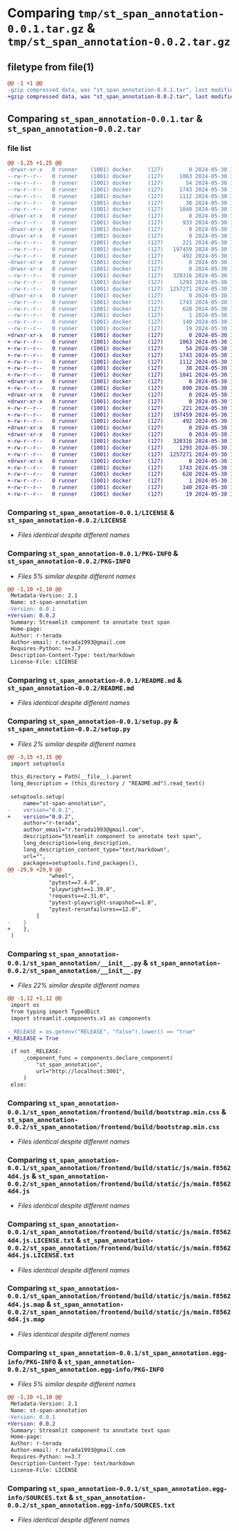 # Comparing `tmp/st_span_annotation-0.0.1.tar.gz` & `tmp/st_span_annotation-0.0.2.tar.gz`

## filetype from file(1)

```diff
@@ -1 +1 @@
-gzip compressed data, was "st_span_annotation-0.0.1.tar", last modified: Thu May 30 11:26:40 2024, max compression
+gzip compressed data, was "st_span_annotation-0.0.2.tar", last modified: Thu May 30 11:43:08 2024, max compression
```

## Comparing `st_span_annotation-0.0.1.tar` & `st_span_annotation-0.0.2.tar`

### file list

```diff
@@ -1,25 +1,25 @@
-drwxr-xr-x   0 runner    (1001) docker     (127)        0 2024-05-30 11:26:40.926433 st_span_annotation-0.0.1/
--rw-r--r--   0 runner    (1001) docker     (127)     1063 2024-05-30 11:25:36.000000 st_span_annotation-0.0.1/LICENSE
--rw-r--r--   0 runner    (1001) docker     (127)       54 2024-05-30 11:25:36.000000 st_span_annotation-0.0.1/MANIFEST.in
--rw-r--r--   0 runner    (1001) docker     (127)     1743 2024-05-30 11:26:40.926433 st_span_annotation-0.0.1/PKG-INFO
--rw-r--r--   0 runner    (1001) docker     (127)     1112 2024-05-30 11:25:36.000000 st_span_annotation-0.0.1/README.md
--rw-r--r--   0 runner    (1001) docker     (127)       38 2024-05-30 11:26:40.926433 st_span_annotation-0.0.1/setup.cfg
--rw-r--r--   0 runner    (1001) docker     (127)     1040 2024-05-30 11:25:36.000000 st_span_annotation-0.0.1/setup.py
-drwxr-xr-x   0 runner    (1001) docker     (127)        0 2024-05-30 11:26:40.922433 st_span_annotation-0.0.1/st_span_annotation/
--rw-r--r--   0 runner    (1001) docker     (127)      933 2024-05-30 11:25:36.000000 st_span_annotation-0.0.1/st_span_annotation/__init__.py
-drwxr-xr-x   0 runner    (1001) docker     (127)        0 2024-05-30 11:26:40.918434 st_span_annotation-0.0.1/st_span_annotation/frontend/
-drwxr-xr-x   0 runner    (1001) docker     (127)        0 2024-05-30 11:26:40.922433 st_span_annotation-0.0.1/st_span_annotation/frontend/build/
--rw-r--r--   0 runner    (1001) docker     (127)      221 2024-05-30 11:26:29.000000 st_span_annotation-0.0.1/st_span_annotation/frontend/build/asset-manifest.json
--rw-r--r--   0 runner    (1001) docker     (127)   197459 2024-05-30 11:26:21.000000 st_span_annotation-0.0.1/st_span_annotation/frontend/build/bootstrap.min.css
--rw-r--r--   0 runner    (1001) docker     (127)      492 2024-05-30 11:26:29.000000 st_span_annotation-0.0.1/st_span_annotation/frontend/build/index.html
-drwxr-xr-x   0 runner    (1001) docker     (127)        0 2024-05-30 11:26:40.918434 st_span_annotation-0.0.1/st_span_annotation/frontend/build/static/
-drwxr-xr-x   0 runner    (1001) docker     (127)        0 2024-05-30 11:26:40.922433 st_span_annotation-0.0.1/st_span_annotation/frontend/build/static/js/
--rw-r--r--   0 runner    (1001) docker     (127)   320316 2024-05-30 11:26:29.000000 st_span_annotation-0.0.1/st_span_annotation/frontend/build/static/js/main.f85624d4.js
--rw-r--r--   0 runner    (1001) docker     (127)     1293 2024-05-30 11:26:29.000000 st_span_annotation-0.0.1/st_span_annotation/frontend/build/static/js/main.f85624d4.js.LICENSE.txt
--rw-r--r--   0 runner    (1001) docker     (127)  1257271 2024-05-30 11:26:29.000000 st_span_annotation-0.0.1/st_span_annotation/frontend/build/static/js/main.f85624d4.js.map
-drwxr-xr-x   0 runner    (1001) docker     (127)        0 2024-05-30 11:26:40.926433 st_span_annotation-0.0.1/st_span_annotation.egg-info/
--rw-r--r--   0 runner    (1001) docker     (127)     1743 2024-05-30 11:26:40.000000 st_span_annotation-0.0.1/st_span_annotation.egg-info/PKG-INFO
--rw-r--r--   0 runner    (1001) docker     (127)      628 2024-05-30 11:26:40.000000 st_span_annotation-0.0.1/st_span_annotation.egg-info/SOURCES.txt
--rw-r--r--   0 runner    (1001) docker     (127)        1 2024-05-30 11:26:40.000000 st_span_annotation-0.0.1/st_span_annotation.egg-info/dependency_links.txt
--rw-r--r--   0 runner    (1001) docker     (127)      140 2024-05-30 11:26:40.000000 st_span_annotation-0.0.1/st_span_annotation.egg-info/requires.txt
--rw-r--r--   0 runner    (1001) docker     (127)       19 2024-05-30 11:26:40.000000 st_span_annotation-0.0.1/st_span_annotation.egg-info/top_level.txt
+drwxr-xr-x   0 runner    (1001) docker     (127)        0 2024-05-30 11:43:08.772370 st_span_annotation-0.0.2/
+-rw-r--r--   0 runner    (1001) docker     (127)     1063 2024-05-30 11:42:14.000000 st_span_annotation-0.0.2/LICENSE
+-rw-r--r--   0 runner    (1001) docker     (127)       54 2024-05-30 11:42:14.000000 st_span_annotation-0.0.2/MANIFEST.in
+-rw-r--r--   0 runner    (1001) docker     (127)     1743 2024-05-30 11:43:08.772370 st_span_annotation-0.0.2/PKG-INFO
+-rw-r--r--   0 runner    (1001) docker     (127)     1112 2024-05-30 11:42:14.000000 st_span_annotation-0.0.2/README.md
+-rw-r--r--   0 runner    (1001) docker     (127)       38 2024-05-30 11:43:08.772370 st_span_annotation-0.0.2/setup.cfg
+-rw-r--r--   0 runner    (1001) docker     (127)     1041 2024-05-30 11:42:14.000000 st_span_annotation-0.0.2/setup.py
+drwxr-xr-x   0 runner    (1001) docker     (127)        0 2024-05-30 11:43:08.768370 st_span_annotation-0.0.2/st_span_annotation/
+-rw-r--r--   0 runner    (1001) docker     (127)      890 2024-05-30 11:42:14.000000 st_span_annotation-0.0.2/st_span_annotation/__init__.py
+drwxr-xr-x   0 runner    (1001) docker     (127)        0 2024-05-30 11:43:08.768370 st_span_annotation-0.0.2/st_span_annotation/frontend/
+drwxr-xr-x   0 runner    (1001) docker     (127)        0 2024-05-30 11:43:08.768370 st_span_annotation-0.0.2/st_span_annotation/frontend/build/
+-rw-r--r--   0 runner    (1001) docker     (127)      221 2024-05-30 11:42:59.000000 st_span_annotation-0.0.2/st_span_annotation/frontend/build/asset-manifest.json
+-rw-r--r--   0 runner    (1001) docker     (127)   197459 2024-05-30 11:42:51.000000 st_span_annotation-0.0.2/st_span_annotation/frontend/build/bootstrap.min.css
+-rw-r--r--   0 runner    (1001) docker     (127)      492 2024-05-30 11:42:59.000000 st_span_annotation-0.0.2/st_span_annotation/frontend/build/index.html
+drwxr-xr-x   0 runner    (1001) docker     (127)        0 2024-05-30 11:43:08.768370 st_span_annotation-0.0.2/st_span_annotation/frontend/build/static/
+drwxr-xr-x   0 runner    (1001) docker     (127)        0 2024-05-30 11:43:08.772370 st_span_annotation-0.0.2/st_span_annotation/frontend/build/static/js/
+-rw-r--r--   0 runner    (1001) docker     (127)   320316 2024-05-30 11:42:59.000000 st_span_annotation-0.0.2/st_span_annotation/frontend/build/static/js/main.f85624d4.js
+-rw-r--r--   0 runner    (1001) docker     (127)     1293 2024-05-30 11:42:59.000000 st_span_annotation-0.0.2/st_span_annotation/frontend/build/static/js/main.f85624d4.js.LICENSE.txt
+-rw-r--r--   0 runner    (1001) docker     (127)  1257271 2024-05-30 11:42:59.000000 st_span_annotation-0.0.2/st_span_annotation/frontend/build/static/js/main.f85624d4.js.map
+drwxr-xr-x   0 runner    (1001) docker     (127)        0 2024-05-30 11:43:08.772370 st_span_annotation-0.0.2/st_span_annotation.egg-info/
+-rw-r--r--   0 runner    (1001) docker     (127)     1743 2024-05-30 11:43:08.000000 st_span_annotation-0.0.2/st_span_annotation.egg-info/PKG-INFO
+-rw-r--r--   0 runner    (1001) docker     (127)      628 2024-05-30 11:43:08.000000 st_span_annotation-0.0.2/st_span_annotation.egg-info/SOURCES.txt
+-rw-r--r--   0 runner    (1001) docker     (127)        1 2024-05-30 11:43:08.000000 st_span_annotation-0.0.2/st_span_annotation.egg-info/dependency_links.txt
+-rw-r--r--   0 runner    (1001) docker     (127)      140 2024-05-30 11:43:08.000000 st_span_annotation-0.0.2/st_span_annotation.egg-info/requires.txt
+-rw-r--r--   0 runner    (1001) docker     (127)       19 2024-05-30 11:43:08.000000 st_span_annotation-0.0.2/st_span_annotation.egg-info/top_level.txt
```

### Comparing `st_span_annotation-0.0.1/LICENSE` & `st_span_annotation-0.0.2/LICENSE`

 * *Files identical despite different names*

### Comparing `st_span_annotation-0.0.1/PKG-INFO` & `st_span_annotation-0.0.2/PKG-INFO`

 * *Files 5% similar despite different names*

```diff
@@ -1,10 +1,10 @@
 Metadata-Version: 2.1
 Name: st-span-annotation
-Version: 0.0.1
+Version: 0.0.2
 Summary: Streamlit component to annotate text span
 Home-page: 
 Author: r-terada
 Author-email: r.terada1993@gmail.com
 Requires-Python: >=3.7
 Description-Content-Type: text/markdown
 License-File: LICENSE
```

### Comparing `st_span_annotation-0.0.1/README.md` & `st_span_annotation-0.0.2/README.md`

 * *Files identical despite different names*

### Comparing `st_span_annotation-0.0.1/setup.py` & `st_span_annotation-0.0.2/setup.py`

 * *Files 2% similar despite different names*

```diff
@@ -3,15 +3,15 @@
 import setuptools
 
 this_directory = Path(__file__).parent
 long_description = (this_directory / "README.md").read_text()
 
 setuptools.setup(
     name="st-span-annotation",
-    version="0.0.1",
+    version="0.0.2",
     author="r-terada",
     author_email="r.terada1993@gmail.com",
     description="Streamlit component to annotate text span",
     long_description=long_description,
     long_description_content_type="text/markdown",
     url="",
     packages=setuptools.find_packages(),
@@ -29,9 +29,9 @@
             "wheel",
             "pytest==7.4.0",
             "playwright==1.39.0",
             "requests==2.31.0",
             "pytest-playwright-snapshot==1.0",
             "pytest-rerunfailures==12.0",
         ]
-    }
+    },
 )
```

### Comparing `st_span_annotation-0.0.1/st_span_annotation/__init__.py` & `st_span_annotation-0.0.2/st_span_annotation/__init__.py`

 * *Files 22% similar despite different names*

```diff
@@ -1,12 +1,12 @@
 import os
 from typing import TypedDict
 import streamlit.components.v1 as components
 
-_RELEASE = os.getenv("RELEASE", "false").lower() == "true"
+_RELEASE = True
 
 if not _RELEASE:
     _component_func = components.declare_component(
         "st_span_annotation",
         url="http://localhost:3001",
     )
 else:
```

### Comparing `st_span_annotation-0.0.1/st_span_annotation/frontend/build/bootstrap.min.css` & `st_span_annotation-0.0.2/st_span_annotation/frontend/build/bootstrap.min.css`

 * *Files identical despite different names*

### Comparing `st_span_annotation-0.0.1/st_span_annotation/frontend/build/static/js/main.f85624d4.js` & `st_span_annotation-0.0.2/st_span_annotation/frontend/build/static/js/main.f85624d4.js`

 * *Files identical despite different names*

### Comparing `st_span_annotation-0.0.1/st_span_annotation/frontend/build/static/js/main.f85624d4.js.LICENSE.txt` & `st_span_annotation-0.0.2/st_span_annotation/frontend/build/static/js/main.f85624d4.js.LICENSE.txt`

 * *Files identical despite different names*

### Comparing `st_span_annotation-0.0.1/st_span_annotation/frontend/build/static/js/main.f85624d4.js.map` & `st_span_annotation-0.0.2/st_span_annotation/frontend/build/static/js/main.f85624d4.js.map`

 * *Files identical despite different names*

### Comparing `st_span_annotation-0.0.1/st_span_annotation.egg-info/PKG-INFO` & `st_span_annotation-0.0.2/st_span_annotation.egg-info/PKG-INFO`

 * *Files 5% similar despite different names*

```diff
@@ -1,10 +1,10 @@
 Metadata-Version: 2.1
 Name: st-span-annotation
-Version: 0.0.1
+Version: 0.0.2
 Summary: Streamlit component to annotate text span
 Home-page: 
 Author: r-terada
 Author-email: r.terada1993@gmail.com
 Requires-Python: >=3.7
 Description-Content-Type: text/markdown
 License-File: LICENSE
```

### Comparing `st_span_annotation-0.0.1/st_span_annotation.egg-info/SOURCES.txt` & `st_span_annotation-0.0.2/st_span_annotation.egg-info/SOURCES.txt`

 * *Files identical despite different names*

